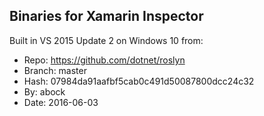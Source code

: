 ## Binaries for Xamarin Inspector

Built in VS 2015 Update 2 on Windows 10 from:

* Repo: https://github.com/dotnet/roslyn
* Branch: master
* Hash: 07984da91aafbf5cab0c491d50087800dcc24c32
* By: abock
* Date: 2016-06-03
